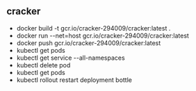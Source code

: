 ## cracker
- docker build -t gcr.io/cracker-294009/cracker:latest .
- docker run --net=host gcr.io/cracker-294009/cracker:latest
- docker push gcr.io/cracker-294009/cracker:latest
- kubectl get pods
- kubectl get service --all-namespaces           
- kubectl delete pod <pod-id>
- kubectl get pods
- kubectl rollout restart deployment bottle
